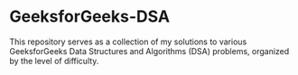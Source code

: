 # GeeksforGeeks-DSA
This repository serves as a collection of my solutions to various GeeksforGeeks Data Structures and Algorithms (DSA) problems, organized by the level of difficulty. 
